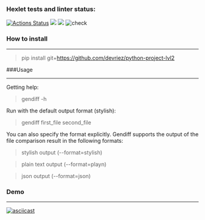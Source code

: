 ### Hexlet tests and linter status:
[![Actions Status](https://github.com/devriez/python-project-lvl2/workflows/hexlet-check/badge.svg)](https://github.com/devriez/python-project-lvl2/actions) <a href="https://codeclimate.com/github/devriez/python-project-lvl2/maintainability"><img src="https://api.codeclimate.com/v1/badges/af9b1e8df3711153892c/maintainability" /></a> <a href="https://codeclimate.com/github/devriez/python-project-lvl2/test_coverage"><img src="https://api.codeclimate.com/v1/badges/af9b1e8df3711153892c/test_coverage" /></a> ![check](https://github.com/devriez/python-project-lvl2/workflows/check/badge.svg)

### How to install
_________________________________________________________________________________________________________________________________________________________________________________
> pip install git+https://github.com/devriez/python-project-lvl2

###Usage
_________________________________________________________________________________________________________________________________________________________________________________
Getting help:

> gendiff -h

Run with the default output format (stylish):

> gendiff first_file second_file

You can also specify the format explicitly. Gendiff supports the output of the file comparison result in the following formats:

>stylish output (--format=stylish)

>plain text output (--format=playn)

>json output (--format=json)

### Demo
___________________________________________________________________________________________________________________________________________________________________________________

[![asciicast](https://asciinema.org/a/SSTykcjidgX0sB45QxcGuk2e6.svg)](https://asciinema.org/a/SSTykcjidgX0sB45QxcGuk2e6)
